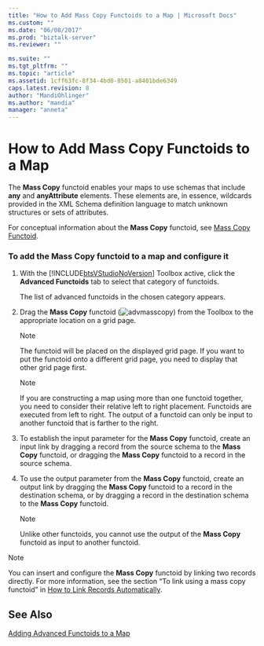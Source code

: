 ```yaml
---
title: "How to Add Mass Copy Functoids to a Map | Microsoft Docs"
ms.custom: ""
ms.date: "06/08/2017"
ms.prod: "biztalk-server"
ms.reviewer: ""

ms.suite: ""
ms.tgt_pltfrm: ""
ms.topic: "article"
ms.assetid: 1cff63fc-8f34-4bd0-8501-a8401bde6349
caps.latest.revision: 8
author: "MandiOhlinger"
ms.author: "mandia"
manager: "anneta"
---
```

# How to Add Mass Copy Functoids to a Map
The **Mass Copy** functoid enables your maps to use schemas that include **any** and **anyAttribute** elements. These elements are, in essence, wildcards provided in the XML Schema definition language to match unknown structures or sets of attributes.  
  
 For conceptual information about the **Mass Copy** functoid, see [Mass Copy Functoid](../core/mass-copy-functoid.md).  
  
### To add the Mass Copy functoid to a map and configure it  
  
1. With the [!INCLUDE[btsVStudioNoVersion](../includes/btsvstudionoversion-md.md)] Toolbox active, click the **Advanced Functoids** tab to select that category of functoids.  
  
    The list of advanced functoids in the chosen category appears.  
  
2. Drag the **Mass Copy** functoid (![](../core/media/advmasscopy.gif "advmasscopy")) from the Toolbox to the appropriate location on a grid page.  
  
   > [!NOTE]
   >  The functoid will be placed on the displayed grid page. If you want to put the functoid onto a different grid page, you need to display that other grid page first.  
  
   > [!NOTE]
   >  If you are constructing a map using more than one functoid together, you need to consider their relative left to right placement. Functoids are executed from left to right. The output of a functoid can only be input to another functoid that is farther to the right.  
  
3. To establish the input parameter for the **Mass Copy** functoid, create an input link by dragging a record from the source schema to the **Mass Copy** functoid, or dragging the **Mass Copy** functoid to a record in the source schema.  
  
4. To use the output parameter from the **Mass Copy** functoid, create an output link by dragging the **Mass Copy** functoid to a record in the destination schema, or by dragging a record in the destination schema to the **Mass Copy** functoid.  
  
   > [!NOTE]
   >  Unlike other functoids, you cannot use the output of the **Mass Copy** functoid as input to another functoid.  
  
> [!NOTE]
>  You can insert and configure the **Mass Copy** functoid by linking two records directly. For more information, see the section “To link using a mass copy functoid” in [How to Link Records Automatically](../core/how-to-link-records-automatically.md).  
  
## See Also  
 [Adding Advanced Functoids to a Map](../core/adding-advanced-functoids-to-a-map.md)
